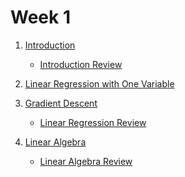 Week 1
============

  1. [Introduction](./introduction.md)
     - [Introduction Review](./introduction-quiz.md)
    
  1. [Linear Regression with One Variable](./linear-regression.md)
  
  1. [Gradient Descent](./gradient-descent.md)
  
     - [Linear Regression Review](./linear-regression-quiz.md)
  
  1. [Linear Algebra](./linear-algebra.md)
  
      - [Linear Algebra Review](./linear-algebra-quiz.md)